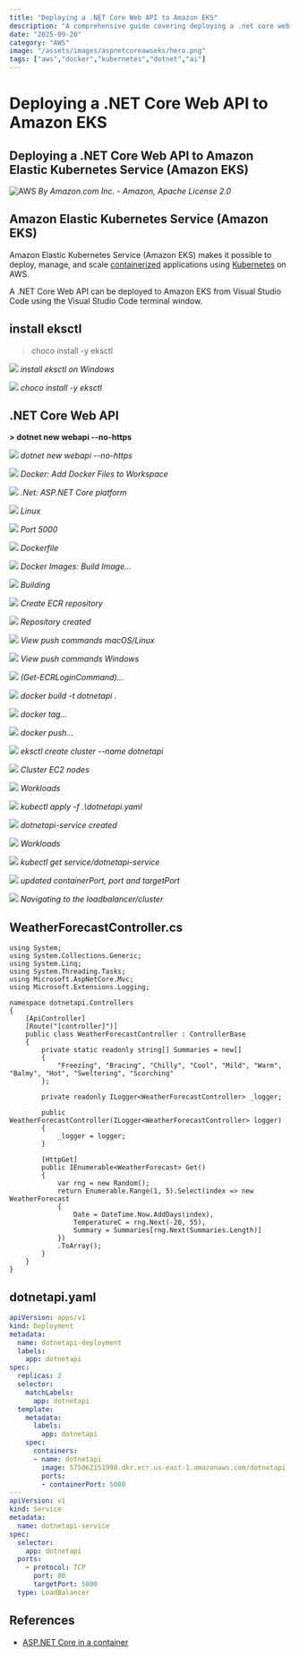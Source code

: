 ```yaml
---
title: "Deploying a .NET Core Web API to Amazon EKS"
description: "A comprehensive guide covering deploying a .net core web api to amazon eks"
date: "2025-09-20"
category: "AWS"
image: "/assets/images/aspnetcoreawseks/hero.png"
tags: ["aws","docker","kubernetes","dotnet","ai"]
---
```


# Deploying a .NET Core Web API to Amazon EKS

## Deploying a .NET Core Web API to Amazon Elastic Kubernetes Service (Amazon EKS)

![AWS](/assets/images/aspnetcoreawseks/amazon-web-services-logo.svg)
*By Amazon.com Inc. - Amazon, Apache License 2.0*


## Amazon Elastic Kubernetes Service (Amazon EKS)

Amazon Elastic Kubernetes Service (Amazon EKS) makes it possible to deploy, manage, and scale [containerized](docker.html) applications using [Kubernetes](kubernetes.html) on AWS. 

A .NET Core Web API can be deployed to Amazon EKS from Visual Studio Code using the Visual Studio Code terminal window.


## install eksctl

> choco install -y eksctl

![](/assets/images/aspnetcoreawseks/the-eksctl-command-line-utility-amazon-eks-google-chrome-8-16-2021-8-20-21-pm-1836x975.png)
*install eksctl on Windows*

![](/assets/images/aspnetcoreawseks/select-administrator-windows-powershell-8-16-2021-8-24-46-pm-1200x440.png)
*choco install -y eksctl*


## .NET Core Web API

**> dotnet new webapi --no-https**

![](/assets/images/aspnetcoreawseks/dotnetapi-visual-studio-code-8-16-2021-8-28-32-pm-1536x720.png)
*dotnet new webapi --no-https*

![](/assets/images/aspnetcoreawseks/dotnetapi-visual-studio-code-8-16-2021-8-29-44-pm-1536x720.png)
*Docker: Add Docker Files to Workspace*

![](/assets/images/aspnetcoreawseks/dotnetapi-visual-studio-code-8-16-2021-8-29-55-pm-1536x720.png)
*.Net: ASP.NET Core platform*

![](/assets/images/aspnetcoreawseks/dotnetapi-visual-studio-code-8-16-2021-8-30-04-pm-1536x720.png)
*Linux*

![](/assets/images/aspnetcoreawseks/dotnetapi-visual-studio-code-8-16-2021-8-30-15-pm-1536x720.png)
*Port 5000*

![](/assets/images/aspnetcoreawseks/dotnetapi-visual-studio-code-8-16-2021-8-31-14-pm-1536x720.png)
*Dockerfile*

![](/assets/images/aspnetcoreawseks/dotnetapi-visual-studio-code-8-16-2021-8-31-34-pm-1536x720.png)
*Docker Images: Build Image...*

![](/assets/images/aspnetcoreawseks/dotnetapi-visual-studio-code-8-16-2021-8-32-32-pm-1536x720.png)
*Building*

![](/assets/images/aspnetcoreawseks/amazon-ecr-google-chrome-8-16-2021-8-34-25-pm-1836x975.png)
*Create ECR repository*

![](/assets/images/aspnetcoreawseks/amazon-ecr-google-chrome-8-16-2021-8-34-51-pm-1836x975.png)
*Repository created*

![](/assets/images/aspnetcoreawseks/amazon-ecr-google-chrome-8-16-2021-8-35-04-pm-1836x975.png)
*View push commands macOS/Linux*

![](/assets/images/aspnetcoreawseks/amazon-ecr-google-chrome-8-16-2021-8-37-22-pm-1836x975.png)
*View push commands Windows*

![](/assets/images/aspnetcoreawseks/administrator-windows-powershell-8-16-2021-9-12-34-pm-1200x440.png)
*(Get-ECRLoginCommand)...*

![](/assets/images/aspnetcoreawseks/dockerfile-dotnetapi-visual-studio-code-8-16-2021-9-15-23-pm-1536x720.png)
*docker build -t dotnetapi .*

![](/assets/images/aspnetcoreawseks/dockerfile-dotnetapi-visual-studio-code-8-16-2021-9-16-17-pm-1536x720.png)
*docker tag...*

![](/assets/images/aspnetcoreawseks/dockerfile-dotnetapi-visual-studio-code-8-16-2021-9-16-42-pm-1536x720.png)
*docker push...*

![](/assets/images/aspnetcoreawseks/administrator-windows-powershell-8-16-2021-9-19-09-pm-1200x440.png)
*eksctl create cluster --name dotnetapi*

![](/assets/images/aspnetcoreawseks/amazon-eks-google-chrome-8-16-2021-9-38-55-pm-1644x1069.png)
*Cluster EC2 nodes*

![](/assets/images/aspnetcoreawseks/amazon-eks-google-chrome-8-16-2021-9-39-05-pm-1644x1069.png)
*Workloads*

![](/assets/images/aspnetcoreawseks/dotnetapi.yaml-dotnetapi-visual-studio-code-8-16-2021-9-39-22-pm-1536x720.png)
*kubectl apply -f .\dotnetapi.yaml*

![](/assets/images/aspnetcoreawseks/dotnetapi.yaml-dotnetapi-visual-studio-code-8-16-2021-9-39-31-pm-1536x720.png)
*dotnetapi-service created*

![](/assets/images/aspnetcoreawseks/amazon-eks-google-chrome-8-16-2021-9-39-52-pm-1644x1069.png)
*Workloads*

![](/assets/images/aspnetcoreawseks/dotnetapi.yaml-dotnetapi-visual-studio-code-8-16-2021-9-42-16-pm-1536x720.png)
*kubectl get service/dotnetapi-service*

![](/assets/images/aspnetcoreawseks/dotnetapi.yaml-dotnetapi-visual-studio-code-8-16-2021-9-49-39-pm-1536x720.png)
*updated containerPort, port and targetPort*

![](/assets/images/aspnetcoreawseks/a7eddbf5e5f594b32b4f127603f1de51-188864526.us-east-1.elb.amazonaws.com-weatherforecast-google-chrome-8-16-2021-9-50-04-pm-1407x381.png)
*Navigating to the loadbalancer/cluster*


## WeatherForecastController.cs

```text
using System;
using System.Collections.Generic;
using System.Linq;
using System.Threading.Tasks;
using Microsoft.AspNetCore.Mvc;
using Microsoft.Extensions.Logging;

namespace dotnetapi.Controllers
{
    [ApiController]
    [Route("[controller]")]
    public class WeatherForecastController : ControllerBase
    {
        private static readonly string[] Summaries = new[]
        {
            "Freezing", "Bracing", "Chilly", "Cool", "Mild", "Warm", "Balmy", "Hot", "Sweltering", "Scorching"
        };

        private readonly ILogger<WeatherForecastController> _logger;

        public WeatherForecastController(ILogger<WeatherForecastController> logger)
        {
            _logger = logger;
        }

        [HttpGet]
        public IEnumerable<WeatherForecast> Get()
        {
            var rng = new Random();
            return Enumerable.Range(1, 5).Select(index => new WeatherForecast
            {
                Date = DateTime.Now.AddDays(index),
                TemperatureC = rng.Next(-20, 55),
                Summary = Summaries[rng.Next(Summaries.Length)]
            })
            .ToArray();
        }
    }
}
```

## dotnetapi.yaml

```yaml
apiVersion: apps/v1
kind: Deployment
metadata:
  name: dotnetapi-deployment
  labels:
    app: dotnetapi
spec:
  replicas: 2
  selector:
    matchLabels:
      app: dotnetapi
  template:
    metadata:
      labels:
        app: dotnetapi
    spec:
      containers:
      - name: dotnetapi
        image: 575062151998.dkr.ecr.us-east-1.amazonaws.com/dotnetapi
        ports:
        - containerPort: 5000
---
apiVersion: v1
kind: Service
metadata:
  name: dotnetapi-service
spec:
  selector:
    app: dotnetapi
  ports:
    - protocol: TCP
      port: 80
      targetPort: 5000
  type: LoadBalancer
```
## References

- [ASP.NET Core in a container](https://code.visualstudio.com/docs/containers/quickstart-aspnet-core)

